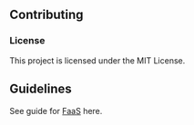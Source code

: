 ## Contributing

### License

This project is licensed under the MIT License.

## Guidelines

See guide for [FaaS](https://github.com/openfaas/faas/blob/master/CONTRIBUTING.md) here.
